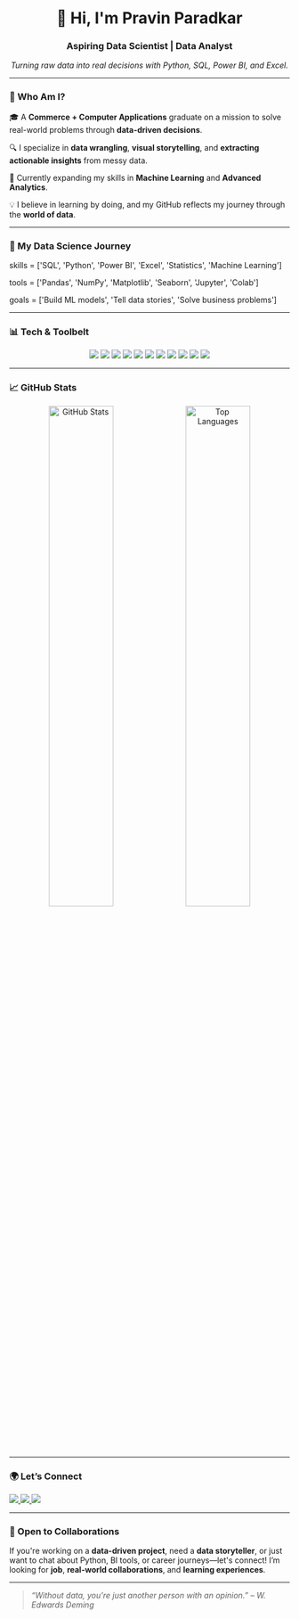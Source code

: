 <h1 align="center">👋 Hi, I'm Pravin Paradkar</h1>
<h3 align="center">Aspiring Data Scientist | Data Analyst</h3>

<p align="center">
  <em>Turning raw data into real decisions with Python, SQL, Power BI, and Excel.</em>
</p>

---

### 🧭 Who Am I?

🎓 A **Commerce + Computer Applications** graduate on a mission to solve real-world problems through **data-driven decisions**.

🔍 I specialize in **data wrangling**, **visual storytelling**, and **extracting actionable insights** from messy data.

🌱 Currently expanding my skills in **Machine Learning** and **Advanced Analytics**.

💡 I believe in learning by doing, and my GitHub reflects my journey through the **world of data**.

---

### 🔬 My Data Science Journey


skills = ['SQL', 'Python', 'Power BI', 'Excel', 'Statistics', 'Machine Learning']

tools = ['Pandas', 'NumPy', 'Matplotlib', 'Seaborn', 'Jupyter', 'Colab']

goals = ['Build ML models', 'Tell data stories', 'Solve business problems']

---

### 📊 Tech & Toolbelt
<p align="center">
  <img src="https://img.shields.io/badge/Python-3776AB?style=for-the-badge&logo=python&logoColor=white"/>
  <img src="https://img.shields.io/badge/MySQL-4479A1?style=for-the-badge&logo=mysql&logoColor=white"/>
  <img src="https://img.shields.io/badge/PowerBI-F2C811?style=for-the-badge&logo=powerbi&logoColor=black"/>
  <img src="https://img.shields.io/badge/Excel-217346?style=for-the-badge&logo=microsoft-excel&logoColor=white"/>
  <img src="https://img.shields.io/badge/Pandas-150458?style=for-the-badge&logo=pandas&logoColor=white"/>
  <img src="https://img.shields.io/badge/NumPy-013243?style=for-the-badge&logo=numpy&logoColor=white"/>
  <img src="https://img.shields.io/badge/Matplotlib-11557C?style=for-the-badge&logo=matplotlib&logoColor=white"/>
  <img src="https://img.shields.io/badge/Seaborn-2B303A?style=for-the-badge&logo=python&logoColor=white"/>
  <img src="https://img.shields.io/badge/Machine%20Learning-000000?style=for-the-badge&logo=OpenAI&logoColor=white"/>
  <img src="https://img.shields.io/badge/VS Code-007ACC?style=for-the-badge&logo=visual-studio-code&logoColor=white"/>
  <img src="https://img.shields.io/badge/Google Colab-F9AB00?style=for-the-badge&logo=google-colab&logoColor=white"/>
</p>

---

### 📈 GitHub Stats

<p align="center"> 
  <img src="https://github-readme-stats.vercel.app/api?username=paradkarpravin15&show_icons=true&theme=tokyonight&hide_border=true&include_all_commits=true&count_private=true" alt="GitHub Stats" width="48%" /> 
  <img src="https://github-readme-stats.vercel.app/api/top-langs/?username=paradkarpravin15&layout=compact&theme=tokyonight&hide_border=true" alt="Top Languages" width="48%" /> 
</p>

---

### 🌍 Let’s Connect

<p>
  <a href="https://www.linkedin.com/in/pravinparadkar" target="_blank">
    <img src="https://img.shields.io/badge/LinkedIn-blue?style=for-the-badge&logo=linkedin" />
  </a>
  <a href="mailto:pravindparadkar2003@gmail.com">
    <img src="https://img.shields.io/badge/Gmail-red?style=for-the-badge&logo=gmail" />
  </a>
  <a href="https://www.hackerrank.com/profile/pravindparadkar1" target="_blank">
    <img src="https://img.shields.io/badge/HackerRank-2EC866?style=for-the-badge&logo=hackerrank&logoColor=white" />
  </a>
</p>

---

### 📣 Open to Collaborations

If you're working on a **data-driven project**, need a **data storyteller**, or just want to chat about Python, BI tools, or career journeys—let's connect!
I’m looking for **job**, **real-world collaborations**, and **learning experiences**.

---

> *“Without data, you're just another person with an opinion.” – W. Edwards Deming*
